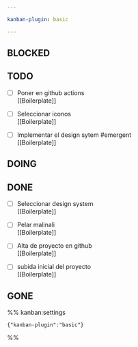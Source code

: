 ```yaml
---

kanban-plugin: basic

---
```


## BLOCKED



## TODO

- [ ] Poner en github actions<br>[[Boilerplate]]
- [ ] Seleccionar iconos<br>[[Boilerplate]]
- [ ] Implementar el design sytem #emergent <br>[[Boilerplate]]


## DOING



## DONE

- [ ] Seleccionar design system<br>[[Boilerplate]]
- [ ] Pelar malinali<br>[[Boilerplate]]
- [ ] Alta de proyecto en github<br>[[Boilerplate]]
- [ ] subida inicial del proyecto<br>[[Boilerplate]]


## GONE





%% kanban:settings
```
{"kanban-plugin":"basic"}
```
%%